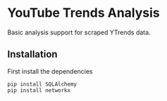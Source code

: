 YouTube Trends Analysis
=======================

Basic analysis support for scraped YTrends data.

Installation
------------

First install the dependencies
```
pip install SQLAlchemy
pip install networkx
```
